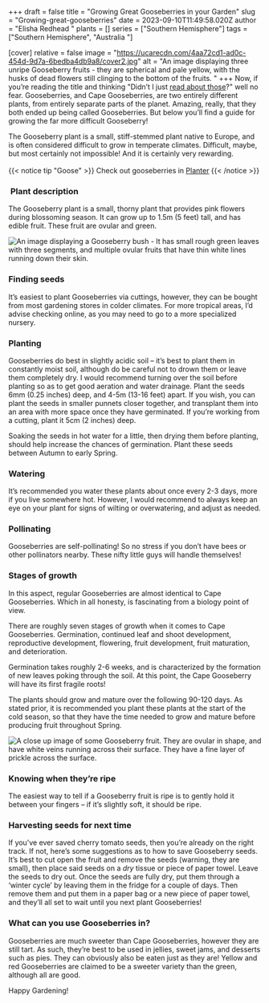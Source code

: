 +++
draft = false
title = "Growing Great Gooseberries in your Garden"
slug = "Growing-great-gooseberries"
date = 2023-09-10T11:49:58.020Z
author = "Elisha Redhead "
plants = []
series = ["Southern Hemisphere"]
tags = ["Southern Hemisphere", "Australia "]

[cover]
relative = false
image = "https://ucarecdn.com/4aa72cd1-ad0c-454d-9d7a-6bedba4db9a8/cover2.jpg"
alt = "An image displaying three unripe Gooseberry fruits - they are spherical and pale yellow, with the husks of dead flowers still clinging to the bottom of the fruits. "
+++
Now, if you’re reading the title and thinking "Didn’t I just [read about those](/posts/garden-gooseberry-growing-cape-gooseberry-edition/)?" well no fear. Gooseberries, and Cape Gooseberries, are two entirely different plants, from entirely separate parts of the planet. Amazing, really, that they both ended up being called Gooseberries. But below you’ll find a guide for growing the far more difficult Gooseberry!

The Gooseberry plant is a small, stiff-stemmed plant native to Europe, and is often considered difficult to grow in temperate climates. Difficult, maybe, but most certainly not impossible! And it is certainly very rewarding.\
\
{{< notice tip "Goose" >}} Check out gooseberries in [Planter](https://planter.garden/plants/gooseberries) {{< /notice >}}

###  **Plant description**

The Gooseberry plant is a small, thorny plant that provides pink flowers during blossoming season. It can grow up to 1.5m (5 feet) tall, and has edible fruit. These fruit are ovular and green.

![An image displaying a Gooseberry bush - It has small rough green leaves with three segments, and multiple ovular fruits that have thin white lines running down their skin.](https://ucarecdn.com/79d1e88c-d569-45b3-9a18-f3a019aa8e18/gooseberry1.jpg)

### **Finding seeds**

It’s easiest to plant Gooseberries via cuttings, however, they can be bought from most gardening stores in colder climates. For more tropical areas, I’d advise checking online, as you may need to go to a more specialized nursery.

### **Planting**

Gooseberries do best in slightly acidic soil – it’s best to plant them in constantly moist soil, although do be careful not to drown them or leave them completely dry. I would recommend turning over the soil before planting so as to get good aeration and water drainage. Plant the seeds 6mm (0.25 inches) deep, and 4-5m (13-16 feet) apart. If you wish, you can plant the seeds in smaller punnets closer together, and transplant them into an area with more space once they have germinated. If you’re working from a cutting, plant it 5cm (2 inches) deep.

Soaking the seeds in hot water for a little, then drying them before planting, should help increase the chances of germination. Plant these seeds between Autumn to early Spring.

### **Watering**

It’s recommended you water these plants about once every 2-3 days, more if you live somewhere hot. However, I would recommend to always keep an eye on your plant for signs of wilting or overwatering, and adjust as needed.

### **Pollinating**

Gooseberries are self-pollinating! So no stress if you don’t have bees or other pollinators nearby. These nifty little guys will handle themselves!

### **Stages of growth**

In this aspect, regular Gooseberries are almost identical to Cape Gooseberries. Which in all honesty, is fascinating from a biology point of view.

There are roughly seven stages of growth when it comes to Cape Gooseberries. Germination, continued leaf and shoot development, reproductive development, flowering, fruit development, fruit maturation, and deterioration.

Germination takes roughly 2-6 weeks, and is characterized by the formation of new leaves poking through the soil. At this point, the Cape Gooseberry will have its first fragile roots!

The plants should grow and mature over the following 90-120 days. As stated prior, it is recommended you plant these plants at the start of the cold season, so that they have the time needed to grow and mature before producing fruit throughout Spring.

![A close up image of some Gooseberry fruit. They are ovular in shape, and have white veins running across their surface. They have a fine layer of prickle across the surface.](https://ucarecdn.com/fe85bd84-c273-4612-82ad-1462853209c5/goose.jpg "Ripe gooseberries. [Source](https://commons.wikimedia.org/wiki/File:Stachelbeeren.jpg)")

### **Knowing when they’re ripe**

The easiest way to tell if a Gooseberry fruit is ripe is to gently hold it between your fingers – if it’s slightly soft, it should be ripe.

### **Harvesting seeds for next time**

If you’ve ever saved cherry tomato seeds, then you’re already on the right track. If not, here’s some suggestions as to how to save Gooseberry seeds. It’s best to cut open the fruit and remove the seeds (warning, they are small), then place said seeds on a *dry* tissue or piece of paper towel. Leave the seeds to dry out. Once the seeds are fully dry, put them through a ‘winter cycle’ by leaving them in the fridge for a couple of days. Then remove them and put them in a paper bag or a new piece of paper towel, and they’ll all set to wait until you next plant Gooseberries!

### **What can you use Gooseberries in?**

Gooseberries are much sweeter than Cape Gooseberries, however they are still tart. As such, they’re best to be used in jellies, sweet jams, and desserts such as pies. They can obviously also be eaten just as they are! Yellow and red Gooseberries are claimed to be a sweeter variety than the green, although all are good.

Happy Gardening!

